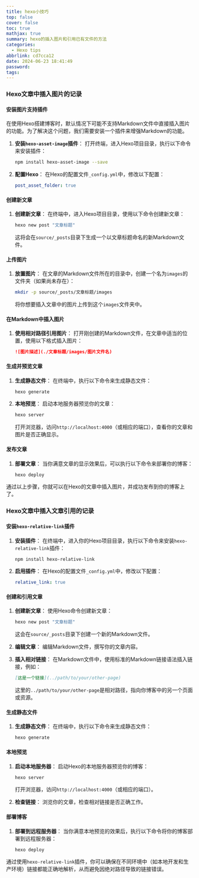 ```yaml
---
title: hexo小技巧
top: false
cover: false
toc: true
mathjax: true
summary: hexo的插入图片和引用已有文件的方法
categories:
  - Hexo tips
abbrlink: cd7cca12
date: 2024-06-23 18:41:49
password:
tags:
---
```


### Hexo文章中插入图片的记录

#### 安装图片支持插件

在使用Hexo搭建博客时，默认情况下可能不支持Markdown文件中直接插入图片的功能。为了解决这个问题，我们需要安装一个插件来增强Markdown的功能。

1. **安装`hexo-asset-image`插件**：
   打开终端，进入Hexo项目目录，执行以下命令来安装插件：

   ```sh
   npm install hexo-asset-image --save
   ```

2. **配置Hexo**：
   在Hexo的配置文件`_config.yml`中，修改以下配置：

   ```yaml
   post_asset_folder: true
   ```

#### 创建新文章

1. **创建新文章**：
   在终端中，进入Hexo项目目录，使用以下命令创建新文章：

   ```sh
   hexo new post "文章标题"
   ```

   这将会在`source/_posts`目录下生成一个以文章标题命名的新Markdown文件。

#### 上传图片

1. **放置图片**：
   在文章的Markdown文件所在的目录中，创建一个名为`images`的文件夹（如果尚未存在）：

   ```sh
   mkdir -p source/_posts/文章标题/images
   ```

   将你想要插入文章中的图片上传到这个`images`文件夹中。

#### 在Markdown中插入图片

1. **使用相对路径引用图片**：
   打开刚创建的Markdown文件，在文章中适当的位置，使用以下格式插入图片：

   ```markdown
   ![图片描述](./文章标题/images/图片文件名)
   ```

#### 生成并预览文章

1. **生成静态文件**：
   在终端中，执行以下命令来生成静态文件：

   ```sh
   hexo generate
   ```

2. **本地预览**：
   启动本地服务器预览你的文章：

   ```sh
   hexo server
   ```

   打开浏览器，访问`http://localhost:4000`（或相应的端口），查看你的文章和图片是否正确显示。

#### 发布文章

1. **部署文章**：
   当你满意文章的显示效果后，可以执行以下命令来部署你的博客：

   ```sh
   hexo deploy
   ```

通过以上步骤，你就可以在Hexo的文章中插入图片，并成功发布到你的博客上了。



### Hexo文章中插入文章引用的记录

#### 安装`hexo-relative-link`插件

1. **安装插件**：
   在终端中，进入你的Hexo项目目录，执行以下命令来安装`hexo-relative-link`插件：

   ```sh
   npm install hexo-relative-link
   ```

2. **启用插件**：
   在Hexo的配置文件`_config.yml`中，修改以下配置：

   ```yaml
   relative_link: true
   ```

#### 创建和引用文章

1. **创建新文章**：
   使用Hexo命令创建新文章：

   ```sh
   hexo new post "文章标题"
   ```

   这会在`source/_posts`目录下创建一个新的Markdown文件。

2. **编辑文章**：
   编辑Markdown文件，撰写你的文章内容。

3. **插入相对链接**：
   在Markdown文件中，使用标准的Markdown链接语法插入链接，例如：

   ```markdown
   [这是一个链接](../path/to/your/other-page)
   ```

   这里的`../path/to/your/other-page`是相对路径，指向你博客中的另一个页面或资源。

#### 生成静态文件

1. **生成静态文件**：
   在终端中，执行以下命令来生成静态文件：

   ```sh
   hexo generate
   ```

#### 本地预览

1. **启动本地服务器**：
   启动Hexo的本地服务器预览你的博客：

   ```sh
   hexo server
   ```

   打开浏览器，访问`http://localhost:4000`（或相应的端口）。

2. **检查链接**：
   浏览你的文章，检查相对链接是否正确工作。

#### 部署博客

1. **部署到远程服务器**：
   当你满意本地预览的效果后，执行以下命令将你的博客部署到远程服务器：

   ```sh
   hexo deploy
   ```

通过使用`hexo-relative-link`插件，你可以确保在不同环境中（如本地开发和生产环境）链接都能正确地解析，从而避免因绝对路径导致的链接错误。
